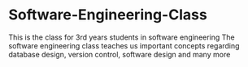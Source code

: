 # Software-Engineering-Class
This is the class for 3rd years students in software engineering 
The software engineering class teaches us important concepts regarding database design, version control, software design and many more
